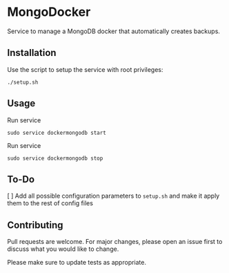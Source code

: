 # MongoDocker

Service to manage a MongoDB docker that automatically creates backups.

## Installation

Use the script to setup the service with root privileges:

```
./setup.sh
```

## Usage

Run service

```
sudo service dockermongodb start
```

Run service

```
sudo service dockermongodb stop
```

## To-Do

[ ] Add all possible configuration parameters to `setup.sh` and make it apply them to the rest of config files

## Contributing
Pull requests are welcome. For major changes, please open an issue first to discuss what you would like to change.

Please make sure to update tests as appropriate.
